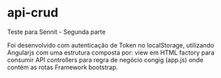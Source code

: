# api-crud
Teste para Sennit - Segunda parte

Foi desenvolvido com autenticação de Token no localStorage, utilizando Angularjs com uma estrutura composta por:
view em HTML
factory para consumir API
controllers para regra de negócio
congig (app.js) onde contém as rotas
Framework bootstrap.
